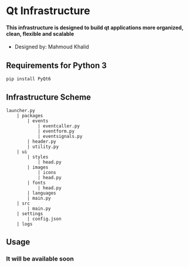 # Qt Infrastructure
#### This infrastructure is designed to build qt applications more organized, clean, flexible and scalable 
- Designed by: Mahmoud Khalid

## Requirements for Python 3
    pip install PyQt6

## Infrastructure Scheme
    launcher.py
        | packages
            | events
                | eventcaller.py
                | eventform.py
                | eventsignals.py
            | header.py
            | utility.py
        | ui
            | styles
                | head.py
            | images
                | icons
                | head.py
            | fonts
                | head.py
            | languages
            | main.py
        | src
            | main.py
        | settings
            | config.json
        | logs

## Usage
### It will be available soon
